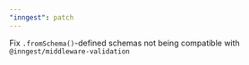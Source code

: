 ```yaml
---
"inngest": patch
---
```


Fix `.fromSchema()`-defined schemas not being compatible with `@inngest/middleware-validation`
